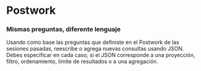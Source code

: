 # Postwork

### Mismas preguntas, diferente lenguaje

Usando como base las preguntas que definiste en el Postwork de las sesiones pasadas, reescribe o agrega nuevas consultas usando JSON. Debes especificar en cada caso, si el JSON corresponde a una proyección, filtro, ordenamiento, límite de resultados o a una agregación.
